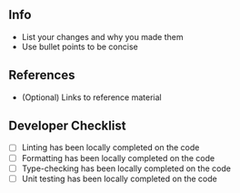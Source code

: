 ## Info

* List your changes and why you made them
* Use bullet points to be concise

## References

* (Optional) Links to reference material

## Developer Checklist

- [ ] Linting has been locally completed on the code
- [ ] Formatting has been locally completed on the code
- [ ] Type-checking has been locally completed on the code
- [ ] Unit testing has been locally completed on the code
